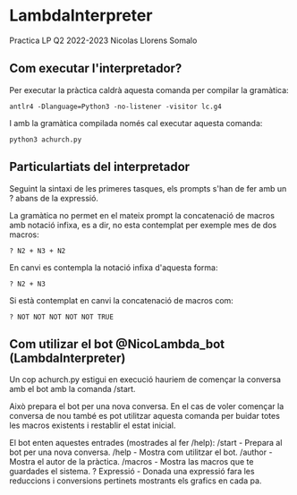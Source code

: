 # LambdaInterpreter

Practica LP Q2 2022-2023
Nicolas Llorens Somalo 

## Com executar l'interpretador?
Per executar la pràctica caldrà aquesta comanda per compilar la gramàtica:
```
antlr4 -Dlanguage=Python3 -no-listener -visitor lc.g4
```
I amb la gramàtica compilada només cal executar aquesta comanda:
```
python3 achurch.py
```
## Particulartiats del interpretador
Seguint la sintaxi de les primeres tasques, els prompts s'han de fer amb un ? abans de la expressió.

La gramàtica no permet en el mateix prompt la concatenació de macros amb notació infixa, es a dir, no esta contemplat per exemple mes de dos macros:
```
? N2 + N3 + N2
```
En canvi es contempla la notació infixa d'aquesta forma:
```
? N2 + N3
```
Si està contemplat en canvi la concatenació de macros com:
```
? NOT NOT NOT NOT NOT TRUE
```

## Com utilizar el bot @NicoLambda_bot (LambdaInterpreter)

Un cop achurch.py estigui en execució hauriem de començar la conversa amb el bot amb la comanda /start.

Això prepara el bot per una nova conversa. En el cas de voler començar la conversa de nou també es pot utilitzar aquesta comanda per buidar totes les macros existents i restablir el estat inicial.

El bot enten aquestes entrades (mostrades al fer /help):
/start - Prepara al bot per una nova conversa.
/help - Mostra com utilitzar el bot.
/author - Mostra el autor de la pràctica.
/macros - Mostra las macros que te guardades el sistema.
? Expressió - Donada una expressió fara les reduccions i conversions pertinets mostrants els grafics en cada pa.
